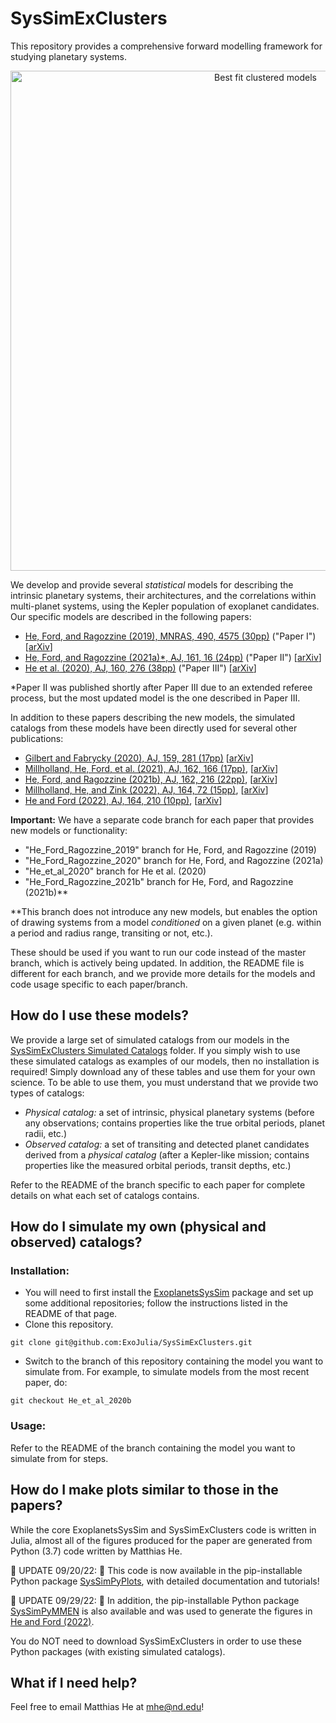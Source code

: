 # SysSimExClusters

This repository provides a comprehensive forward modelling framework for studying planetary systems.

<center><img src="/best_models/Clustered_P_R_observed.gif" alt="Best fit clustered models" width="800"/></center>  

We develop and provide several *statistical* models for describing the intrinsic planetary systems, their architectures, and the correlations within multi-planet systems, using the Kepler population of exoplanet candidates. Our specific models are described in the following papers:

* [He, Ford, and Ragozzine (2019), MNRAS, 490, 4575 (30pp)](https://ui.adsabs.harvard.edu/abs/2019MNRAS.490.4575H/abstract) ("Paper I") \[[arXiv](https://arxiv.org/abs/1907.07773)\]
* [He, Ford, and Ragozzine (2021a)\*, AJ, 161, 16 (24pp)](https://ui.adsabs.harvard.edu/abs/2021AJ....161...16H/abstract) ("Paper II") \[[arXiv](https://arxiv.org/abs/2003.04348)\]
* [He et al. (2020), AJ, 160, 276 (38pp)](https://ui.adsabs.harvard.edu/abs/2020AJ....160..276H/abstract) ("Paper III") \[[arXiv](https://arxiv.org/abs/2007.14473)\]

\*Paper II was published shortly after Paper III due to an extended referee process, but the most updated model is the one described in Paper III.

In addition to these papers describing the new models, the simulated catalogs from these models have been directly used for several other publications:

* [Gilbert and Fabrycky (2020), AJ, 159, 281 (17pp)](https://ui.adsabs.harvard.edu/abs/2020AJ....159..281G/abstract) \[[arXiv](https://arxiv.org/abs/2003.11098)\]
* [Millholland, He, Ford, et al. (2021), AJ, 162, 166 (17pp)](https://ui.adsabs.harvard.edu/abs/2021arXiv210615589M/abstract), \[[arXiv](https://arxiv.org/abs/2106.15589)\]
* [He, Ford, and Ragozzine (2021b), AJ, 162, 216 (22pp)](https://ui.adsabs.harvard.edu/abs/2021arXiv210504703H/abstract), \[[arXiv](https://arxiv.org/abs/2105.04703)\]
* [Millholland, He, and Zink (2022), AJ, 164, 72 (15pp)](https://ui.adsabs.harvard.edu/abs/2022AJ....164...72M/abstract), \[[arXiv](https://arxiv.org/abs/2207.10068)\]
* [He and Ford (2022), AJ, 164, 210 (10pp)](https://ui.adsabs.harvard.edu/abs/2022AJ....164..210H/abstract), \[[arXiv](https://arxiv.org/abs/2208.09031)\]

**Important:** We have a separate code branch for each paper that provides new models or functionality:

* "He_Ford_Ragozzine_2019" branch for He, Ford, and Ragozzine (2019)
* "He_Ford_Ragozzine_2020" branch for He, Ford, and Ragozzine (2021a)
* "He_et_al_2020" branch for He et al. (2020)
* "He_Ford_Ragozzine_2021b" branch for He, Ford, and Ragozzine (2021b)\**

\**This branch does not introduce any new models, but enables the option of drawing systems from a model *conditioned* on a given planet (e.g. within a period and radius range, transiting or not, etc.).

These should be used if you want to run our code instead of the master branch, which is actively being updated. In addition, the README file is different for each branch, and we provide more details for the models and code usage specific to each paper/branch.



## How do I use these models?

We provide a large set of simulated catalogs from our models in the [SysSimExClusters Simulated Catalogs](https://pennstateoffice365-my.sharepoint.com/:f:/g/personal/myh7_psu_edu/Ei7QJqnmaCBGipPM4uMzrusBjw_hUwo0KfIDBe-0UTYyMw) folder. If you simply wish to use these simulated catalogs as examples of our models, then no installation is required! Simply download any of these tables and use them for your own science. To be able to use them, you must understand that we provide two types of catalogs:

* *Physical catalog:* a set of intrinsic, physical planetary systems (before any observations; contains properties like the true orbital periods, planet radii, etc.)
* *Observed catalog:* a set of transiting and detected planet candidates derived from a *physical catalog* (after a Kepler-like mission; contains properties like the measured orbital periods, transit depths, etc.)

Refer to the README of the branch specific to each paper for complete details on what each set of catalogs contains.



## How do I simulate my own (physical and observed) catalogs?

### Installation:

* You will need to first install the [ExoplanetsSysSim](https://github.com/ExoJulia/ExoplanetsSysSim.jl) package and set up some additional repositories; follow the instructions listed in the README of that page.
* Clone this repository.
```
git clone git@github.com:ExoJulia/SysSimExClusters.git
```
* Switch to the branch of this repository containing the model you want to simulate from. For example, to simulate models from the most recent paper, do:
```
git checkout He_et_al_2020b
```

### Usage:

Refer to the README of the branch containing the model you want to simulate from for steps.



## How do I make plots similar to those in the papers?

While the core ExoplanetsSysSim and SysSimExClusters code is written in Julia, almost all of the figures produced for the paper are generated from Python (3.7) code written by Matthias He.

:mega: UPDATE 09/20/22: :tada: This code is now available in the pip-installable Python package [SysSimPyPlots](https://syssimpyplots.readthedocs.io/en/latest/index.html), with detailed documentation and tutorials!

:mega: UPDATE 09/29/22: :tada: In addition, the pip-installable Python package [SysSimPyMMEN](https://syssimpymmen.readthedocs.io/en/latest/) is also available and was used to generate the figures in [He and Ford (2022)](https://ui.adsabs.harvard.edu/abs/2022AJ....164..210H/abstract).

You do NOT need to download SysSimExClusters in order to use these Python packages (with existing simulated catalogs).



## What if I need help?

Feel free to email Matthias He at mhe@nd.edu!
